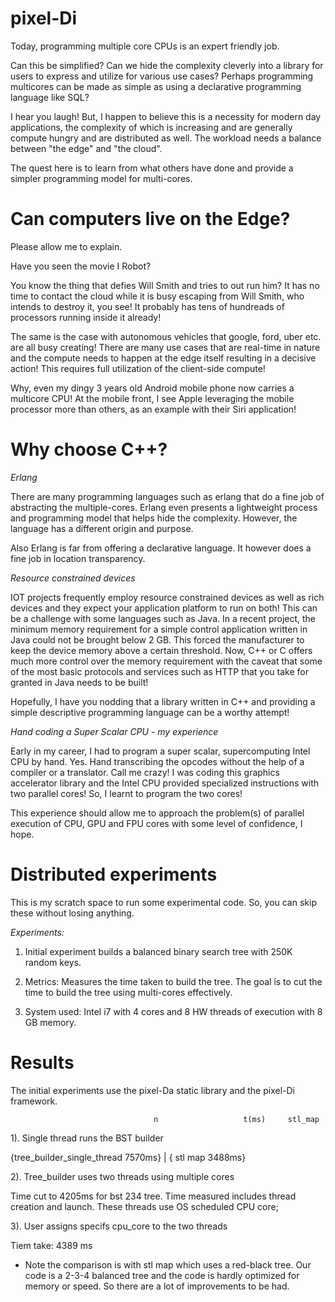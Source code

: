 # pixel-Di

Today, programming multiple core CPUs is an expert friendly job. 

Can this be simplified? Can we hide the complexity cleverly into a library for users to express and utilize for various use cases? Perhaps programming multicores can be made as simple as using a declarative programming language like SQL? 

I hear you laugh! But, I happen to believe this is a necessity for modern day applications, the complexity of which is increasing and are generally compute hungry and are distributed as well. The workload needs a balance between "the edge" and "the cloud".

The quest here is to learn from what others have done and provide a simpler programming model for multi-cores. 

Can computers live on the Edge?
==============

Please allow me to explain. 

Have you seen the movie I Robot? 

You know the thing that defies Will Smith and tries to out run him? It has no time to contact the cloud while it is busy escaping from Will Smith, who intends to destroy it, you see! It probably has tens of hundreads of processors running inside it already!

The same is the case with autonomous vehicles that google, ford, uber etc. are all busy creating! There are many use cases that are real-time in nature and the compute needs to happen at the edge itself resulting in a decisive action! This requires full utilization of the client-side compute! 

Why, even my dingy 3 years old Android mobile phone now carries a multicore CPU! At the mobile front, I see Apple leveraging the mobile processor more than others, as an example with their Siri application!

Why choose C++?
==============

*Erlang*

There are many programming languages such as erlang that do a fine job of abstracting the multiple-cores. Erlang even presents a lightweight process and programming model that helps hide the complexity. However, the language has a different origin and purpose. 

Also Erlang is far from offering a declarative language. It however does a fine job in location transparency.  

*Resource constrained devices*

IOT projects frequently employ resource constrained devices as well as rich devices and they expect your application platform to run on both! This can be a challenge with some languages such as Java. In a recent project, the minimum memory requirement for a simple control application written in Java could not be brought below 2 GB. This forced the manufacturer to keep the device memory above a certain threshold. Now, C++ or C offers much more control over the memory requirement with the caveat that some of the most basic protocols and services such as HTTP that you take for granted in Java needs to be built!

Hopefully, I have you nodding that a library written in C++ and providing a simple descriptive programming language can be a worthy attempt! 

*Hand coding a Super Scalar CPU - my experience*

Early in my career, I had to program a super scalar, supercomputing Intel CPU by hand. Yes. Hand transcribing the opcodes without the help of a compiler or a translator. Call me crazy!  I was coding this graphics accelerator library and the Intel CPU provided specialized instructions with two parallel cores! So, I learnt to program the two cores!

This experience should allow me to approach the problem(s) of parallel execution of CPU, GPU and FPU cores with some level of confidence, I hope. 

Distributed experiments
==============

This is my scratch space to run some experimental code. So, you can skip these without losing anything.

*Experiments:*

1. Initial experiment builds a balanced binary search tree with 250K random keys. 

2. Metrics: Measures the time taken to build the tree. The goal is to cut the time to build the tree using multi-cores effectively.

3. System used: Intel i7 with 4 cores and 8 HW threads of execution with 8 GB memory.

Results 
=======

The initial experiments use the pixel-Da static library and the pixel-Di framework.

                                 	n	                t(ms)	  stl_map			
1). Single thread runs the BST builder	

   {tree_builder_single_thread	 7570ms} | { stl map   3488ms}

2). Tree_builder uses two threads using multiple cores

Time cut to  4205ms for bst 234 tree. Time measured includes thread creation and launch.
These threads use OS scheduled CPU core;

3). User assigns specifs cpu_core to the two threads		

Tiem take: 4389	ms

* Note the comparison is with stl map which uses a red-black tree. Our code is a 2-3-4 balanced tree and the code is hardly optimized for memory or speed. So there are a lot of improvements to be had.
